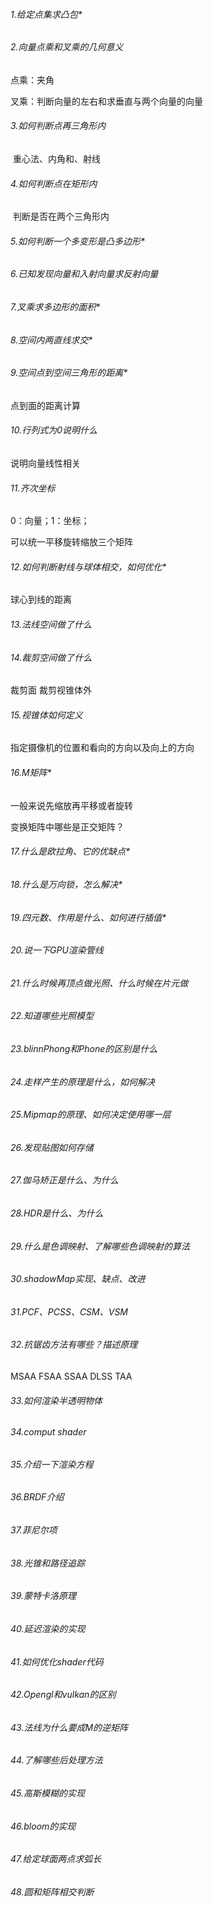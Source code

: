 ###### 1.给定点集求凸包*

###### 2.向量点乘和叉乘的几何意义

点乘：夹角

叉乘：判断向量的左右和求垂直与两个向量的向量

###### 3.如何判断点再三角形内

​	重心法、内角和、射线

###### 4.如何判断点在矩形内

​	判断是否在两个三角形内

###### 5.如何判断一个多变形是凸多边形*

###### 6.已知发现向量和入射向量求反射向量

###### 7.叉乘求多边形的面积*

###### 8.空间内两直线求交*

###### 9.空间点到空间三角形的距离*

点到面的距离计算

###### 10.行列式为0说明什么

说明向量线性相关

###### 11.齐次坐标

0：向量；1：坐标；

可以统一平移旋转缩放三个矩阵

###### 12.如何判断射线与球体相交，如何优化*

球心到线的距离

###### 13.法线空间做了什么

###### 14.裁剪空间做了什么

裁剪面 裁剪视锥体外

###### 15.视锥体如何定义

指定摄像机的位置和看向的方向以及向上的方向

###### 16.M矩阵*

一般来说先缩放再平移或者旋转

变换矩阵中哪些是正交矩阵？

###### 17.什么是欧拉角、它的优缺点*

###### 18.什么是万向锁，怎么解决*

###### 19.四元数、作用是什么、如何进行插值*

###### 20.说一下GPU渲染管线

###### 21.什么时候再顶点做光照、什么时候在片元做

###### 22.知道哪些光照模型

###### 23.blinnPhong和Phone的区别是什么

###### 24.走样产生的原理是什么，如何解决

###### 25.Mipmap的原理、如何决定使用哪一层

###### 26.发现贴图如何存储

###### 27.伽马矫正是什么、为什么

###### 28.HDR是什么、为什么

###### 29.什么是色调映射、了解哪些色调映射的算法

###### 30.shadowMap实现、缺点、改进

###### 31.PCF、PCSS、CSM、VSM

###### 32.抗锯齿方法有哪些？描述原理

MSAA FSAA SSAA DLSS TAA

###### 33.如何渲染半透明物体

###### 34.comput shader

###### 35.介绍一下渲染方程

###### 36.BRDF介绍

###### 37.菲尼尔项

###### 38.光锥和路径追踪

###### 39.蒙特卡洛原理

###### 40.延迟渲染的实现

###### 41.如何优化shader代码

###### 42.Opengl和vulkan的区别

###### 43.法线为什么要成M的逆矩阵

###### 44.了解哪些后处理方法

###### 45.高斯模糊的实现

###### 46.bloom的实现







###### 47.给定球面两点求弧长

###### 48.圆和矩阵相交判断



